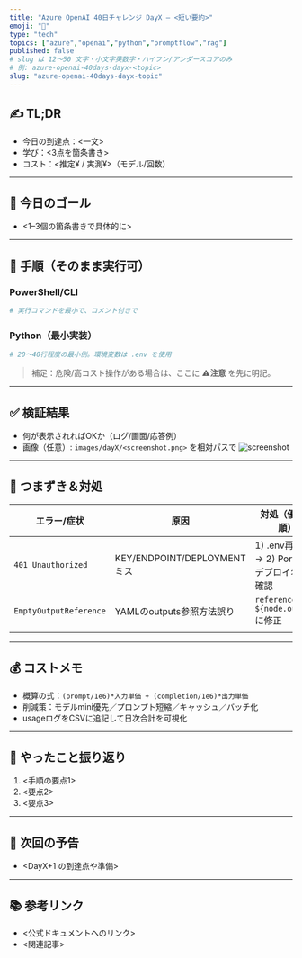 ```yaml
---
title: "Azure OpenAI 40日チャレンジ DayX — <短い要約>"
emoji: "🚀"
type: "tech"
topics: ["azure","openai","python","promptflow","rag"]
published: false
# slug は 12〜50 文字・小文字英数字・ハイフン/アンダースコアのみ
# 例: azure-openai-40days-dayx-<topic>
slug: "azure-openai-40days-dayx-topic"
---
```


## ✍️ TL;DR
- 今日の到達点：<一文>
- 学び：<3点を箇条書き>
- コスト：<推定¥ / 実測¥>（モデル/回数）

---

## 🧭 今日のゴール
- <1–3個の箇条書きで具体的に>

---

## 🔧 手順（そのまま実行可）

### PowerShell/CLI
```powershell
# 実行コマンドを最小で、コメント付きで
```

### Python（最小実装）
```python
# 20〜40行程度の最小例。環境変数は .env を使用
```

> 補足：危険/高コスト操作がある場合は、ここに **⚠️注意** を先に明記。

---

## ✅ 検証結果
- 何が表示されればOKか（ログ/画面/応答例）
- 画像（任意）: `images/dayX/<screenshot.png>` を相対パスで
![screenshot](../images/dayX/screenshot.png)

---

## 🧯 つまずき＆対処
| エラー/症状 | 原因 | 対処（優先度順） |
|---|---|---|
| `401 Unauthorized` | KEY/ENDPOINT/DEPLOYMENTミス | 1) .env再確認 → 2) Portalでデプロイ名を再確認 |
| `EmptyOutputReference` | YAMLのoutputs参照方法誤り | `reference: ${node.output}` に修正 |
|  |  |  |

---

## 💰 コストメモ
- 概算の式：`(prompt/1e6)*入力単価 + (completion/1e6)*出力単価`
- 削減策：モデルmini優先／プロンプト短縮／キャッシュ／バッチ化
- usageログをCSVに追記して日次合計を可視化

---

## 📌 やったこと振り返り
1. <手順の要点1>
2. <要点2>
3. <要点3>

---

## 🔮 次回の予告
- <DayX+1 の到達点や準備>

---

## 📚 参考リンク
- <公式ドキュメントへのリンク>
- <関連記事>
